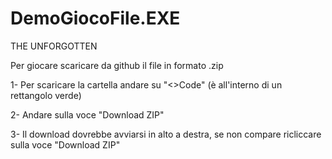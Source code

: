 # DemoGiocoFile.EXE
THE UNFORGOTTEN

Per giocare scaricare da github il file in formato .zip

1- Per scaricare la cartella andare su "<>Code" (è all'interno di un rettangolo verde)

2- Andare sulla voce "Download ZIP"

3- Il download dovrebbe avviarsi in alto a destra, se non compare ricliccare sulla voce "Download ZIP"
